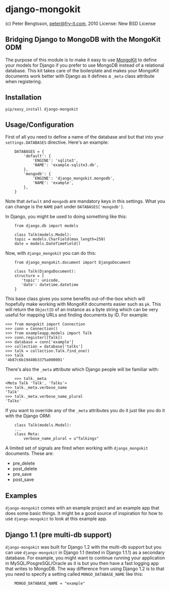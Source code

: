 django-mongokit
===============

(c) Peter Bengtsson, peter@fry-it.com, 2010
License: New BSD License

Bridging Django to MongoDB with the MongoKit ODM
------------------------------------------------

The purpose of this module is to make it easy to use
[MongoKit](http://bitbucket.org/namlook/mongokit/wiki/Home) to
define your models for Django if you prefer to use MongoDB instead of
a relational database. This kit takes care of the boilerplate and
makes your MongoKit documents work better with Django as it defines a
`_meta` class attribute when registering. 

Installation
------------

`pip/easy_install django-mongokit`

Usage/Configuration
-------------------

First of all you need to define a name of the database and but that
into your `settings.DATABASES` directive. Here's an example:

        DATABASES = {
            'default': {
                'ENGINE': 'sqlite3', 
                'NAME': 'example-sqlite3.db',
            },
            'mongodb': {
                'ENGINE': 'django_mongokit.mongodb',
                'NAME': 'example',
            },
        }

Note that `default` and `mongodb` are mandatory keys in this settings.
What you can change is the `NAME` part under `DATABASES['mongodb']`.

In Django, you might be used to doing something like this:

        from django.db import models
	
        class Talk(models.Model):
	    topic = models.CharField(max_length=250)
	    date = models.DateTimeField()
	    
Now, with `django_mongokit` you can do this:

        from django_mongokit.document import DjangoDocument
	
        class Talk(DjangoDocument):
	    structure = {
	       'topic': unicode,
	       'date': datetime.datetime
	    }

This base class gives you some benefits out-of-the-box which will
hopefully make working with MongoKit documents easier such as `pk`.
This will return the `ObjectID` of an instance as a byte string which
can be very useful for mapping URLs and finding documents by ID. For
example:

	>>> from mongokit import Connection
	>>> conn = Connection()
	>>> from exampleapp.models import Talk
	>>> conn.register([Talk])
	>>> database = conn['example']
	>>> collection = database['talks']
	>>> talk = collection.Talk.find_one()
	>>> talk
	'4b87c6b19d40b3375a000001'
	
There's also the `_meta` attribute which Django people will be
familiar with:

        >>> talk._meta
	<Meta Talk 'Talk', 'Talks'>
	>>> talk._meta.verbose_name
	'Talk'
	>>> talk._meta.verbose_name_plural
	'Talks'

If you want to override any of the `_meta` attributes you do it just
like you do it with the Django ORM:


        class Talk(models.Model):
	    ...
	    class Meta:
	        verbose_name_plural = u"Talkings"
		
A limited set of signals are fired when working with `django_mongokit`
documents. These are:

* pre_delete
* post_delete
* pre_save
* post_save


Examples
--------

`django-mongokit` comes with an example project and an example app
that does some basic things. It might be a good source of inspiration
for how to use `django-mongokit` to look at this example app. 


Django 1.1 (pre multi-db support)
---------------------------------

`django-mongokit` was built for Django 1.2 with the multi-db support
but you can use `django-mongokit` in Django 1.1 (tested in Django
1.1.1) as a secondary database. For example, you might want to
continue running your application in MySQL/PosgreSQL/Oracle as it is
but you then have a fast logging app that writes to MongoDB. The way
difference from using Django 1.2 is to that you need to specify a
setting called `MONGO_DATABASE_NAME` like this:

        MONGO_DATABASE_NAME = "example"
	
	